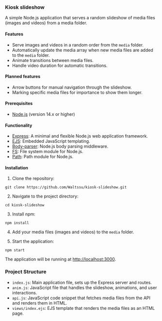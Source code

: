 ### Kiosk slideshow

A simple Node.js application that serves a random slideshow of media files (images and videos) from a media folder.

#### Features

- Serve images and videos in a random order from the `media` folder.
- Automatically update the media array when new media files are added to the `media` folder.
- Animate transitions between media files.
- Handle video duration for automatic transitions.

#### Planned features

- Arrow buttons for manual navigation through the slideshow.
- Marking specific media files for importance to show them longer.

#### Prerequisites

- [Node.js](https://nodejs.org/en/download/) (version 14.x or higher)

#### Functionality

- [Express](https://expressjs.com/): A minimal and flexible Node.js web application framework.
- [EJS](https://ejs.co/): Embedded JavaScript templating.
- [Body-parser](https://github.com/expressjs/body-parser): Node.js body parsing middleware.
- [FS](https://nodejs.org/api/fs.html): File system module for Node.js.
- [Path](https://nodejs.org/api/path.html): Path module for Node.js.

#### Installation

1. Clone the repository:

```
git clone https://github.com/Waltssu/kiosk-slideshow.git
```

2. Navigate to the project directory:

```
cd kiosk-slideshow
```

3. Install npm:

```
npm install
```

4. Add your media files (images and videos) to the `media` folder.

5. Start the application:

```
npm start
```

The application will be running at [http://localhost:3000](http://localhost:3000).

### Project Structure

- `index.js`: Main application file, sets up the Express server and routes.
- `anim.js`: JavaScript file that handles the slideshow, animations, and user interactions.
- `api.js`: JavaScript code snippet that fetches media files from the API and renders them in HTML.
- `views/index.ejs`: EJS template that renders the media files as an HTML page.


